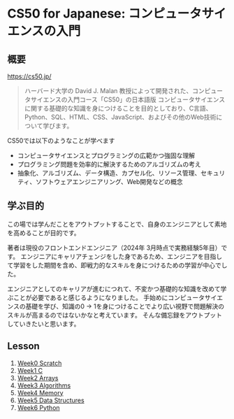 # CS50 for Japanese: コンピュータサイエンスの入門

## 概要

https://cs50.jp/

> ハーバード大学の David J. Malan 教授によって開発された、コンピュータサイエンスの入門コース「CS50」の日本語版
> コンピュータサイエンスに関する基礎的な知識を身につけることを目的としており、C言語、Python、SQL、HTML、CSS、JavaScript、およびその他のWeb技術について学びます。

CS50では以下のようなことが学べます

- コンピュータサイエンスとプログラミングの広範かつ強固な理解
- プログラミング問題を効率的に解決するためのアルゴリズムの考え
- 抽象化、アルゴリズム、データ構造、カプセル化、リソース管理、セキュリティ、ソフトウェアエンジニアリング、Web開発などの概念

## 学ぶ目的

この場では学んだことをアウトプットすることで、自身のエンジニアとして素地を高めることが目的です。

著者は現役のフロントエンドエンジニア（2024年 3月時点で実務経験5年目）です。
エンジニアにキャリアチェンジをした身であるため、エンジニアを目指して学習をした期間を含め、即戦力的なスキルを身につけるための学習が中心でした。

エンジニアとしてのキャリアが進むにつれて、不変かつ基礎的な知識を改めて学ぶことが必要であると感じるようになりました。
手始めにコンピュータサイエンスの基礎を学び、知識の0 -> 1を身につけることでより広い視野で問題解決のスキルが高まるのではないかなと考えています。
そんな備忘録をアウトプットしていきたいと思います。

## Lesson

1. [Week0 Scratch](/week0/scratch.md)
2. [Week1 C](/week1/c.md)
3. [Week2 Arrays](/week2/arrays.md)
4. [Week3 Algorithms](/week3/algorithms.md)
5. [Week4 Memory](/week4/memory.md)
6. [Week5 Data Structures](/week5/dataStructures.md)
7. [Week6 Python](/week6/python.md)